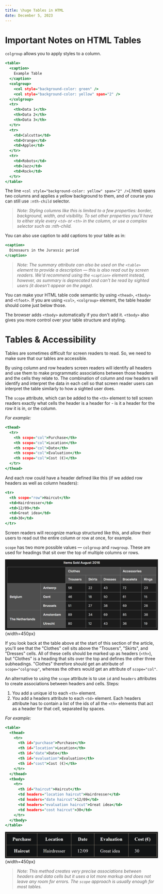 ```yaml
---
title: \huge Tables in HTML
date: December 5, 2023
---
```


# Important Notes on HTML Tables

`colgroup` allows you to apply styles to a column.

```{.html .numberLines}
<table>
  <caption>
    Example Table
  </caption>
  <colgroup>
    <col style="background-color: green" />
    <col style="background-color: yellow" span="2" />
  </colgroup>
  <tr>
    <th>Data 1</th>
    <th>Data 2</th>
    <th>Data 3</th>
  </tr>
  <tr>
    <td>Calcutta</td>
    <td>Orange</td>
    <td>Apple</td>
  </tr>
  <tr>
    <td>Robots</td>
    <td>Jazz</td>
    <td>Rock</td>
  </tr>
</table>
```

The line `<col style="background-color: yellow" span="2" />`{.html} spans two columns and applies a yellow background to them, and of course you can still use `:nth-child` selector.

> *Note: Styling columns like this is limited to a few properties: border, background, width, and visibility. To set other properties you'll have to either style every `<td>` or `<th>` in the column, or use a complex selector such as :nth-child.*

You can also use caption to add captions to your table as in:

```{.html .numberLines}
<caption>
  Dinosaurs in the Jurassic period
</caption>
```

> *Note: The summary attribute can also be used on the `<table>` element to provide a description — this is also read out by screen readers. We'd recommend using the `<caption>` element instead, however, as summary is deprecated and can't be read by sighted users (it doesn't appear on the page).*

You can make your HTML table code semantic by using `<thead>`, `<tbody>` and `<tfoot>`. If you are using `<col>`, `<colgroup>` element, the table header should come just below those.

The browser adds `<tbody>` automatically if you don't add it. `<tbody>` also gives you more control over your table structure and styling.

# Tables & Accessibility

Tables are sometimes difficult for screen readers to read. So, we need to make sure that our tables are accessible.

By using column and row headers screen readers will identify all headers and use them to make programmatic associations between those headers and the cells they relate to. The combination of column and row headers will identify and interpret the data in each cell so that screen reader users can interpret the table similarly to how a sighted user does.

The `scope` attribute, which can be added to the `<th>` element to tell screen readers exactly what cells the header is a header for - is it a header for the row it is in, or the column.

*For example:*

```{.html .numberLines}
<thead>
  <tr>
    <th scope="col">Purchase</th>
    <th scope="col">Location</th>
    <th scope="col">Date</th>
    <th scope="col">Evaluation</th>
    <th scope="col">Cost (€)</th>
  </tr>
</thead>
```

And each row could have a header defined like this (if we added row headers as well as column headers):

```{.html .numberLines}
<tr>
  <th scope="row">Haircut</th>
  <td>Hairdresser</td>
  <td>12/09</td>
  <td>Great idea</td>
  <td>30</td>
</tr>
```

Screen readers will recognize markup structured like this, and allow their users to read out the entire column or row at once, for example.

`scope` has two more possible values — `colgroup` and `rowgroup`. These are used for headings that sit over the top of multiple columns or rows.

![Items Sold in August Table](image/tables/items-sold-table.png){width=450px}

If you look back at the table above at the start of this section of the article, you'll see that the "Clothes" cell sits above the "Trousers", "Skirts", and "Dresses" cells. All of these cells should be marked up as headers (`<th>`), but "Clothes" is a heading that sits over the top and defines the other three subheadings. "Clothes" therefore should get an attribute of `scope="colgroup"`, whereas the others would get an attribute of `scope="col"`.

An alternative to using the `scope` attribute is to use `id` and `headers` attributes to create associations between headers and cells. Steps:

1. You add a unique id to each `<th>` element.
2. You add a headers attribute to each `<td>` element. Each headers attribute has to contain a list of the ids of all the `<th>` elements that act as a header for that cell, separated by spaces.

*For example:*

```{.html .numberLines}
<table>
  <thead>
    <tr>
      <th id="purchase">Purchase</th>
      <th id="location">Location</th>
      <th id="date">Date</th>
      <th id="evaluation">Evaluation</th>
      <th id="cost">Cost (€)</th>
    </tr>
  </thead>
  <tbody>
    <tr>
      <th id="haircut">Haircut</th>
      <td headers="location haircut">Hairdresser</td>
      <td headers="date haircut">12/09</td>
      <td headers="evaluation haircut">Great idea</td>
      <td headers="cost haircut">30</td>
    </tr>
  </tbody>
</table>
```

![How the table will look](image/tables/id-header-table.png){width=450px}

> *Note: This method creates very precise associations between headers and data cells but it uses a lot more markup and does not leave any room for errors. The `scope` approach is usually enough for most tables.*
